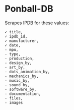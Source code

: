 # Ponball-DB

Scrapes IPDB for these values:

```
✓ title,
✓ ipdb_id,
✓ manufacturer,
✓ date,
- mpu,
- type,
- production,
- design_by,
- art_by,
- dots_animation_by,
- mechanics_by,
- music_by,
- sound_by,
- software_by,
- documentation,
- files,
- images
```
